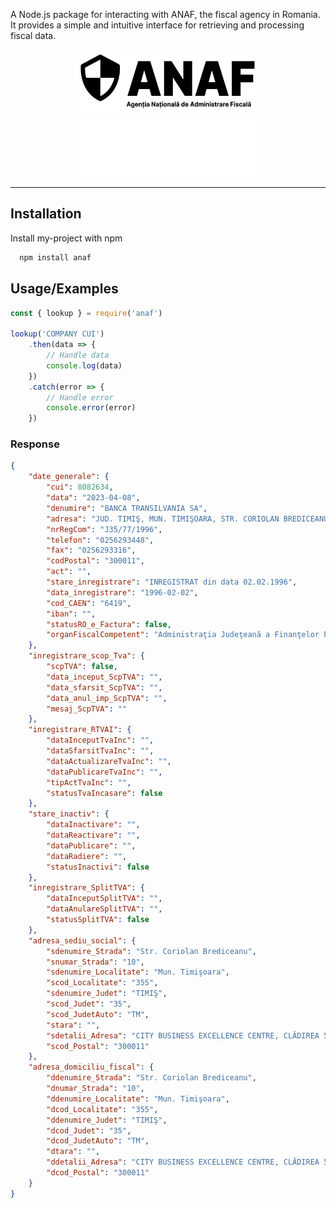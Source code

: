 
A Node.js package for interacting with ANAF, the fiscal agency in Romania. It provides a simple and intuitive interface for retrieving and processing fiscal data.

<p align="center">
  <img src="https://github.com/Bogdwynny/RO-BUSINESS-ANAF-LOOKUP-API/blob/main/assets/logo-wh.png?raw=trueg#gh-light-mode-only" width="300" height="100">
  <img src="https://github.com/Bogdwynny/RO-BUSINESS-ANAF-LOOKUP-API/blob/main/assets/logo-dk.png?raw=true#gh-dark-mode-only" width="300" height="100">
</p>

---




## Installation

Install my-project with npm

```bash
  npm install anaf
```

## Usage/Examples

```javascript
const { lookup } = require('anaf')

lookup('COMPANY CUI')
    .then(data => {
        // Handle data
        console.log(data)
    })
    .catch(error => {
        // Handle error
        console.error(error)
    })
```

### Response
```json
{
    "date_generale": {
        "cui": 8082634,
        "data": "2023-04-08",
        "denumire": "BANCA TRANSILVANIA SA",
        "adresa": "JUD. TIMIŞ, MUN. TIMIŞOARA, STR. CORIOLAN BREDICEANU, NR.10, CITY BUSINESS EXCELLENCE CENTRE, CLĂDIREA 5 (E) ŞI 4 (D), PARTER, CAMERA P2",
        "nrRegCom": "J35/77/1996",
        "telefon": "0256293448",
        "fax": "0256293316",
        "codPostal": "300011",
        "act": "",
        "stare_inregistrare": "INREGISTRAT din data 02.02.1996",
        "data_inregistrare": "1996-02-02",
        "cod_CAEN": "6419",
        "iban": "",
        "statusRO_e_Factura": false,
        "organFiscalCompetent": "Administraţia Judeţeană a Finanţelor Publice Timiş"
    },
    "inregistrare_scop_Tva": {
        "scpTVA": false,
        "data_inceput_ScpTVA": "",
        "data_sfarsit_ScpTVA": "",
        "data_anul_imp_ScpTVA": "",
        "mesaj_ScpTVA": ""
    },
    "inregistrare_RTVAI": {
        "dataInceputTvaInc": "",
        "dataSfarsitTvaInc": "",
        "dataActualizareTvaInc": "",
        "dataPublicareTvaInc": "",
        "tipActTvaInc": "",
        "statusTvaIncasare": false
    },
    "stare_inactiv": {
        "dataInactivare": "",
        "dataReactivare": "",
        "dataPublicare": "",
        "dataRadiere": "",
        "statusInactivi": false
    },
    "inregistrare_SplitTVA": {
        "dataInceputSplitTVA": "",
        "dataAnulareSplitTVA": "",
        "statusSplitTVA": false
    },
    "adresa_sediu_social": {
        "sdenumire_Strada": "Str. Coriolan Brediceanu",
        "snumar_Strada": "10",
        "sdenumire_Localitate": "Mun. Timişoara",
        "scod_Localitate": "355",
        "sdenumire_Judet": "TIMIŞ",
        "scod_Judet": "35",
        "scod_JudetAuto": "TM",
        "stara": "",
        "sdetalii_Adresa": "CITY BUSINESS EXCELLENCE CENTRE, CLĂDIREA 5 (E) ŞI 4 (D), PARTER, CAMERA P2",
        "scod_Postal": "300011"
    },
    "adresa_domiciliu_fiscal": {
        "ddenumire_Strada": "Str. Coriolan Brediceanu",
        "dnumar_Strada": "10",
        "ddenumire_Localitate": "Mun. Timişoara",
        "dcod_Localitate": "355",
        "ddenumire_Judet": "TIMIŞ",
        "dcod_Judet": "35",
        "dcod_JudetAuto": "TM",
        "dtara": "",
        "ddetalii_Adresa": "CITY BUSINESS EXCELLENCE CENTRE, CLĂDIREA 5 (E) ŞI 4 (D), PARTER, CAMERA P2",
        "dcod_Postal": "300011"
    }
}
```
